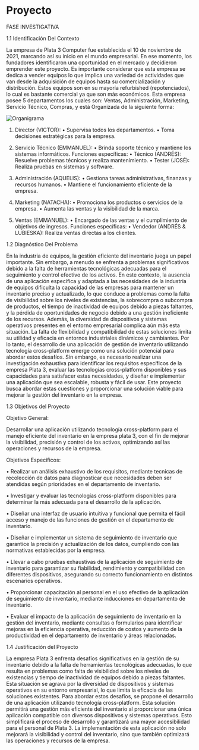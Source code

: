 # Proyecto

FASE INVESTIGATIVA

1.1	Identificación Del Contexto

La empresa de Plata 3 Computer fue establecida el 10 de noviembre de 2021, marcando así su inicio en el mundo empresarial. En ese momento, los fundadores identificaron una oportunidad en el mercado y decidieron emprender este proyecto. Es importante considerar que esta empresa se dedica a vender equipos lo que implica una variedad de actividades que van desde la adquisición de equipos hasta su comercialización y distribución. Estos equipos son en su mayoría refurbished (repotenciados), lo cual es bastante comercial ya que son más económicos.
Esta empresa posee 5 departamentos los cuales son: Ventas, Administración, Marketing, Servicio Técnico, Compras, y está Organizada de la siguiente forma:

![Organigrama](https://github.com/JRYan59/Proyecto/assets/66745384/18250652-dc69-4ed1-b8c7-51d20c6494b3)

1. Director (VICTOR):
•	Supervisa todos los departamentos.
•	Toma decisiones estratégicas para la empresa.

2. Servicio Técnico (EMMANUEL):
•	Brinda soporte técnico y mantiene los sistemas informáticos.
Funciones específicas:
•	Técnico (ANDRÉS): Resuelve problemas técnicos y realiza mantenimiento.
•	Tester (JOSÉ): Realiza pruebas en sistemas y software.

4. Administración (AQUELIS):
•	Gestiona tareas administrativas, finanzas y recursos humanos.
•	Mantiene el funcionamiento eficiente de la empresa.

5. Marketing (NATACHA):
•	Promociona los productos o servicios de la empresa.
•	Aumenta las ventas y la visibilidad de la marca.

6. Ventas (EMMANUEL):
•	Encargado de las ventas y el cumplimiento de objetivos de ingresos.
Funciones específicas:
•	Vendedor (ANDRÉS & LUBIESKA): Realiza ventas directas a los clientes.

1.2	Diagnóstico Del Problema

En la industria de equipos, la gestión eficiente del inventario juega un papel importante. Sin embargo, a menudo se enfrenta a problemas significativos debido a la falta de herramientas tecnológicas adecuadas para el seguimiento y control efectivo de los activos. En este contexto, la ausencia de una aplicación específica y adaptada a las necesidades de la industria de equipos dificulta la capacidad de las empresas para mantener un inventario preciso y actualizado, lo que conduce a problemas como la falta de visibilidad sobre los niveles de existencias, la sobrecompra o subcompra de productos, el tiempo de inactividad de equipos debido a piezas faltantes, y la pérdida de oportunidades de negocio debido a una gestión ineficiente de los recursos.
Además, la diversidad de dispositivos y sistemas operativos presentes en el entorno empresarial complica aún más esta situación. La falta de flexibilidad y compatibilidad de estas soluciones limita su utilidad y eficacia en entornos industriales dinámicos y cambiantes.
Por lo tanto, el desarrollo de una aplicación de gestión de inventario utilizando tecnología cross-platform emerge como una solución potencial para abordar estos desafíos. Sin embargo, es necesario realizar una investigación exhaustiva para identificar los requisitos específicos de la empresa Plata 3, evaluar las tecnologías cross-platform disponibles y sus capacidades para satisfacer estas necesidades, y diseñar e implementar una aplicación que sea escalable, robusta y fácil de usar. Este proyecto busca abordar estas cuestiones y proporcionar una solución viable para mejorar la gestión del inventario en la empresa.

1.3	Objetivos del Proyecto

Objetivo General:

Desarrollar una aplicación utilizando tecnología cross-platform para el manejo eficiente del inventario en la empresa plata 3, con el fin de mejorar la visibilidad, precisión y control de los activos, optimizando así las operaciones y recursos de la empresa.

Objetivos Específicos:

•	Realizar un análisis exhaustivo de los requisitos, mediante tecnicas de recolección de datos para diagnosticar que necesidades deben ser atendidas según prioridades en el departamento de inventario.

•	Investigar y evaluar las tecnologías cross-platform disponibles para determinar la más adecuada para el desarrollo de la aplicación.

•	Diseñar una interfaz de usuario intuitiva y funcional que permita el fácil acceso y manejo de las funciones de gestión en el departamento de inventario.

•	Diseñar e implementar un sistema de seguimiento de inventario que garantice la precisión y actualización de los datos, cumpliendo con las normativas establecidas por la empresa.

•	Llevar a cabo pruebas exhaustivas de la aplicación de seguimiento de inventario para garantizar su fiabilidad, rendimiento y compatibilidad con diferentes dispositivos, asegurando su correcto funcionamiento en distintos escenarios operativos.

•	Proporcionar capacitación al personal en el uso efectivo de la aplicación de seguimiento de inventario, mediante inducciones en departamento de inventario.

•	Evaluar el impacto de la aplicación de seguimiento de inventario en la gestión del inventario, mediante consultas o formularios para identificar mejoras en la eficiencia operativa, reducción de costos y aumento de la productividad en el departamento de inventario y áreas relacionadas.

1.4 Justificación del Proyecto

La empresa Plata 3 enfrenta desafíos significativos en la gestión de su inventario debido a la falta de herramientas tecnológicas adecuadas, lo que resulta en problemas como falta de visibilidad sobre los niveles de existencias y tiempo de inactividad de equipos debido a piezas faltantes. Esta situación se agrava por la diversidad de dispositivos y sistemas operativos en su entorno empresarial, lo que limita la eficacia de las soluciones existentes.
Para abordar estos desafíos, se propone el desarrollo de una aplicación utilizando tecnología cross-platform. Esta solución permitirá una gestión más eficiente del inventario al proporcionar una única aplicación compatible con diversos dispositivos y sistemas operativos. Esto simplificará el proceso de desarrollo y garantizará una mayor accesibilidad para el personal de Plata 3.
La implementación de esta aplicación no solo mejorará la visibilidad y control del inventario, sino que también optimizará las operaciones y recursos de la empresa.


